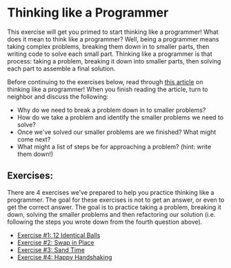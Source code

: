 # Thinking like a Programmer

This exercise will get you primed to start thinking like a programmer! What does it mean to think like a programmer? Well, being a programmer means taking complex problems, breaking them down in to smaller parts, then writing code to solve each small part. Thinking like a programmer is that process: taking a problem, breaking it down into smaller parts, then solving each part to assemble a final solution.

Before continuing to the exercises below, read through [this article](https://zellwk.com/blog/think/) on thinking like a programmer! When you finish reading the article, turn to neighbor and discuss the following:

* Why do we need to break a problem down in to smaller problems?
* How do we take a problem and identify the smaller problems we need to solve?
* Once we've solved our smaller problems are we finished? What might come next?
* What might a list of steps be for approaching a problem? (hint: write them down!)


## Exercises:

There are 4 exercises we've prepared to help you practice thinking like a programmer. The goal for these exercises is not to get an answer, or even to get the correct answer. The goal is to practice taking a problem, breaking it down, solving the smaller problems and then refactoring our solution (i.e. following the steps you wrote down from the fourth question above).

* [Exercise #1: 12 Identical Balls](/exercises/12-identical-balls.md)
* [Exercise #2: Swap in Place](/exercises/swap-in-place.md)
* [Exercise #3: Sand Time](/exercises/sand-time.md)
* [Exercise #4: Happy Handshaking](/exercises/happy-handshaking.md)
